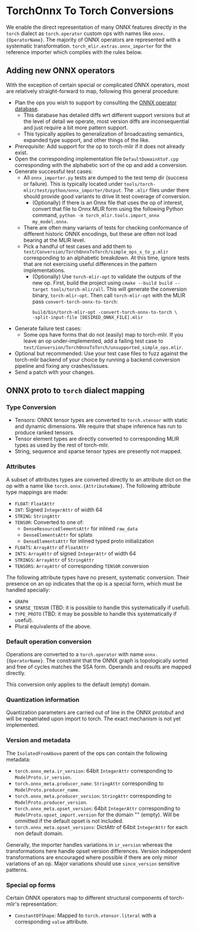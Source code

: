 # TorchOnnx To Torch Conversions

We enable the direct representation of many ONNX features directly in
the `torch` dialect as `torch.operator` custom ops with names like
`onnx.{OperatorName}`. The majority of ONNX operators are represented
with a systematic transformation. `torch_mlir.extras.onnx_importer`
for the reference importer which complies with the rules below.

## Adding new ONNX operators

With the exception of certain special or complicated ONNX operators, most
are relatively straight-forward to map, following this general procedure:

* Plan the ops you wish to support by consulting the
  [ONNX operator database](https://onnx.ai/onnx/operators/).
  * This database has detailed diffs wrt different support versions but
    at the level of detail we operate, most version diffs are inconsequential
    and just require a bit more pattern support.
  * This typically applies to generalization of broadcasting semantics,
    expanded type support, and other things of the like.
* *Prerequisite*: Add support for the op to torch-mlir if it does not
  already exist.
* Open the corresponding implementation file `DefaultDomainXtoY.cpp`
  corresponding with the alphabetic sort of the op and add a conversion.
* Generate successful test cases:
  * All `onnx_importer.py` tests are dumped to the test temp dir (success
    or failure). This is typically located under
    `tools/torch-mlir/test/python/onnx_importer/Output`. The `.mlir` files
    under there should provide good variants to drive lit test coverage of
    conversion.
    * (Optionally) If there is an Onnx file that uses the op of interest,
      convert that file to Onnx MLIR form using the following Python command,
      `python -m torch_mlir.tools.import_onnx my_model.onnx`.
  * There are often many variants of tests for checking conformance of
    different historic ONNX encodings, but these are often not load bearing
    at the MLIR level.
  * Pick a handful of test cases and add them to
    `test/Conversion/TorchOnnxToTorch/simple_ops_x_to_y.mlir` corresponding to
    an alphabetic breakdown. At this time, ignore tests that are not exercising
    useful differences in the pattern implementations.
    * (Optionally) Use `torch-mlir-opt` to validate the outputs of the new op.
      First, build the project using
      `cmake --build build --target tools/torch-mlir/all`. This will generate
      the conversion binary, `torch-mlir-opt`. Then call `torch-mlir-opt` with
      the MLIR pass `convert-torch-onnx-to-torch`:
      ```
      build/bin/torch-mlir-opt -convert-torch-onnx-to-torch \
      -split-input-file [DESIRED_ONNX_FILE].mlir
      ```
* Generate failure test cases:
  * Some ops have forms that do not (easily) map to torch-mlir. If you leave
    an op under-implemented, add a failing test case to
    `test/Conversion/TorchOnnxToTorch/unsupported_simple_ops.mlir`.
* Optional but recommended: Use your test case files to fuzz against the
  torch-mlir backend of your choice by running a backend conversion pipeline
  and fixing any crashes/issues.
* Send a patch with your changes.

## ONNX proto to `torch` dialect mapping

### Type Conversion

* Tensors: ONNX tensor types are converted to `torch.vtensor`
  with static and dynamic dimensions. We require that shape
  inference has run to produce ranked tensors.
* Tensor element types are directly converted to corresponding
  MLIR types as used by the rest of torch-mlir.
* String, sequence and sparse tensor types are presently not mapped.

### Attributes

A subset of attributes types are converted directly to an attribute
dict on the op with a name like `torch.onnx.{AttributeName}`. The
following attribute type mappings are made:

* `FLOAT`: `FloatAttr`
* `INT`: Signed `IntegerAttr` of width 64
* `STRING`: `StringAttr`
* `TENSOR`: Converted to one of:
  * `DenseResourceElementsAttr` for inlined `raw_data`
  * `DenseElementsAttr` for splats
  * `DenseElementsAttr` for inlined typed proto initialization
* `FLOATS`: `ArrayAttr` of `FloatAttr`
* `INTS`: `ArrayAttr` of signed `IntegerAttr` of width 64
* `STRINGS`: `ArrayAttr` of `StringAttr`
* `TENSORS`: `ArrayAttr` of corresponding `TENSOR` conversion

The following attribute types have no present, systematic conversion.
Their presence on an op indicates that the op is a special form, which
must be handled specially:

* `GRAPH`
* `SPARSE_TENSOR` (TBD: it is possible to handle this systematically if
  useful).
* `TYPE_PROTO` (TBD: it may be possible to handle this systematically if
  useful).
* Plural equivalents of the above.

### Default operation conversion

Operations are converted to a `torch.operator` with name `onnx.{OperatorName}`.
The constraint that the ONNX graph is topologically sorted and free of
cycles matches the SSA form. Operands and results are mapped directly.

This conversion only applies to the default (empty) domain.

### Quantization information

Quantization parameters are carried out of line in the ONNX protobuf
and will be repatriated upon import to torch. The exact mechanism is
not yet implemented.

### Version and metadata

The `IsolatedFromAbove` parent of the ops can contain the following
metadata:

* `torch.onnx_meta.ir_version`: 64bit `IntegerAttr` corresponding to
  `ModelProto.ir_version`.
* `torch.onnx_meta.producer_name`: `StringAttr` corresponding to
  `ModelProto.producer_name`.
* `torch.onnx_meta.producer_version`: `StringAttr` corresponding to
  `ModelProto.producer_version`.
* `torch.onnx_meta.opset_version`: 64bit `IntegerAttr` corresponding
  to `ModelProto.opset_import.version` for the domain "" (empty).
  Will be ommitted if the default opset is not included.
* `torch.onnx_meta.opset_versions`: DictAttr of 64bit `IntegerAttr`
  for each non default domain.

Generally, the importer handles variations in `ir_version` whereas
the transformations here handle opset version differences. Version
independent transformations are encouraged where possible if there
are only minor variations of an op. Major variations should use
`since_version` sensitive patterns.

### Special op forms

Certain ONNX operators map to different structural components of
torch-mlir's representation:

* `ConstantOfShape`: Mapped to `torch.vtensor.literal` with
  a corresponding `value` attribute.
